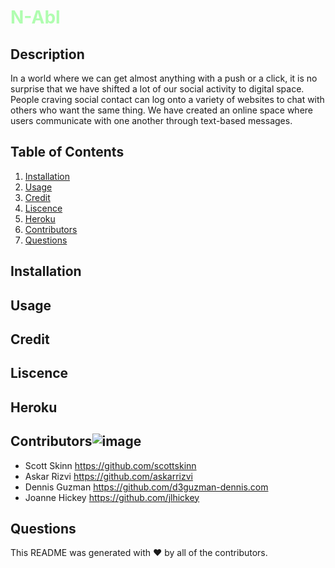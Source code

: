 # <span style="color: RGBA(0,255,0,0.3)"> N-Abl </span>
## Description
In a world where we can get almost anything with a push or a click, it is no surprise that we have shifted a lot of our social 
activity to digital space. People craving social contact can log onto a variety of websites to chat with others who want the 
same thing. 
We have created an online space where users communicate with one another through text-based messages.

## Table of Contents

1. [Installation](#Installation)
2. [Usage](#Usage)
3. [Credit](#Credit)
4. [Liscence](#Liscence)
5. [Heroku](#Heroku)
6. [Contributors](#Contributors)
7. [Questions](#Questions)
 
## Installation
 
## Usage

## Credit
 
## Liscence

## Heroku

## Contributors![image](https://user-images.githubusercontent.com/82125052/132099373-3f62575b-224a-47ca-8e70-8785269577b5.png) 
 * Scott Skinn      https://github.com/scottskinn
 * Askar Rizvi      https://github.com/askarrizvi
 * Dennis Guzman    https://github.com/d3guzman-dennis.com 
 * Joanne Hickey    https://github.com/jlhickey 
 
 
 
 ## Questions
 

This README was generated with ❤️ by all of the contributors.
